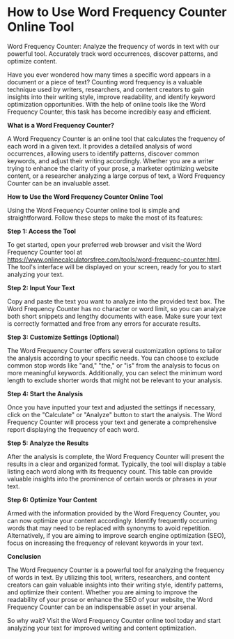How to Use Word Frequency Counter Online Tool
=============================================

Word Frequency Counter: Analyze the frequency of words in text with our powerful tool. Accurately track word occurrences, discover patterns, and optimize content.

Have you ever wondered how many times a specific word appears in a document or a piece of text? Counting word frequency is a valuable technique used by writers, researchers, and content creators to gain insights into their writing style, improve readability, and identify keyword optimization opportunities. With the help of online tools like the Word Frequency Counter, this task has become incredibly easy and efficient.

**What is a Word Frequency Counter?**

A Word Frequency Counter is an online tool that calculates the frequency of each word in a given text. It provides a detailed analysis of word occurrences, allowing users to identify patterns, discover common keywords, and adjust their writing accordingly. Whether you are a writer trying to enhance the clarity of your prose, a marketer optimizing website content, or a researcher analyzing a large corpus of text, a Word Frequency Counter can be an invaluable asset.

**How to Use the Word Frequency Counter Online Tool**

Using the Word Frequency Counter online tool is simple and straightforward. Follow these steps to make the most of its features:

**Step 1: Access the Tool**

To get started, open your preferred web browser and visit the Word Frequency Counter tool at <https://www.onlinecalculatorsfree.com/tools/word-frequenc-counter.html>. The tool's interface will be displayed on your screen, ready for you to start analyzing your text.

**Step 2: Input Your Text**

Copy and paste the text you want to analyze into the provided text box. The Word Frequency Counter has no character or word limit, so you can analyze both short snippets and lengthy documents with ease. Make sure your text is correctly formatted and free from any errors for accurate results.

**Step 3: Customize Settings (Optional)**

The Word Frequency Counter offers several customization options to tailor the analysis according to your specific needs. You can choose to exclude common stop words like "and," "the," or "is" from the analysis to focus on more meaningful keywords. Additionally, you can select the minimum word length to exclude shorter words that might not be relevant to your analysis.

**Step 4: Start the Analysis**

Once you have inputted your text and adjusted the settings if necessary, click on the "Calculate" or "Analyze" button to start the analysis. The Word Frequency Counter will process your text and generate a comprehensive report displaying the frequency of each word.

**Step 5: Analyze the Results**

After the analysis is complete, the Word Frequency Counter will present the results in a clear and organized format. Typically, the tool will display a table listing each word along with its frequency count. This table can provide valuable insights into the prominence of certain words or phrases in your text.

**Step 6: Optimize Your Content**

Armed with the information provided by the Word Frequency Counter, you can now optimize your content accordingly. Identify frequently occurring words that may need to be replaced with synonyms to avoid repetition. Alternatively, if you are aiming to improve search engine optimization (SEO), focus on increasing the frequency of relevant keywords in your text.

**Conclusion**

The Word Frequency Counter is a powerful tool for analyzing the frequency of words in text. By utilizing this tool, writers, researchers, and content creators can gain valuable insights into their writing style, identify patterns, and optimize their content. Whether you are aiming to improve the readability of your prose or enhance the SEO of your website, the Word Frequency Counter can be an indispensable asset in your arsenal.

So why wait? Visit the Word Frequency Counter online tool today and start analyzing your text for improved writing and content optimization.